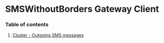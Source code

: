 # SMSWithoutBorders Gateway Client
### Table of contents
1. [Cluster - Outgoing SMS messages](src/README.md#cluster_outgoing_sms)


